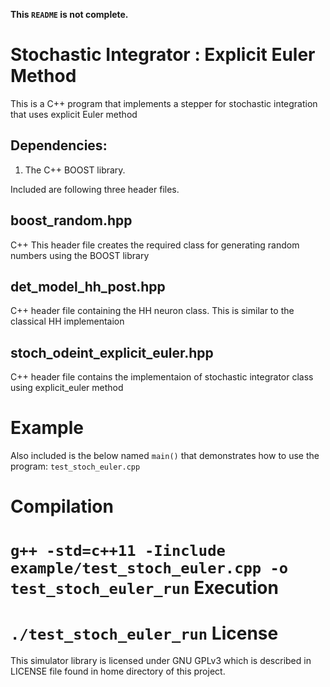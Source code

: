 **This ```README``` is not complete.**

Stochastic Integrator : Explicit Euler Method
=============================================

This is a C++ program that implements a stepper for stochastic integration that uses explicit Euler method

Dependencies:
-------------
1. The C++ BOOST library.

Included are following three header files.

boost_random.hpp
----------------
C++ This header file creates the required class for generating random numbers using the BOOST library

det_model_hh_post.hpp
---------------------
C++ header file containing the HH neuron class. This is similar to the classical HH implementaion

stoch_odeint_explicit_euler.hpp
-------------------------------
C++ header file contains the implementaion of stochastic integrator class using explicit_euler method

Example
=======
Also included is the below named ```main()``` that demonstrates how to use the program: ```test_stoch_euler.cpp```

Compilation
===========
``
g++ -std=c++11 -Iinclude example/test_stoch_euler.cpp -o test_stoch_euler_run
``
Execution
=========
``
./test_stoch_euler_run
``
License
=======
This simulator library is licensed under GNU GPLv3 which is described in LICENSE file found in home directory of this project.

